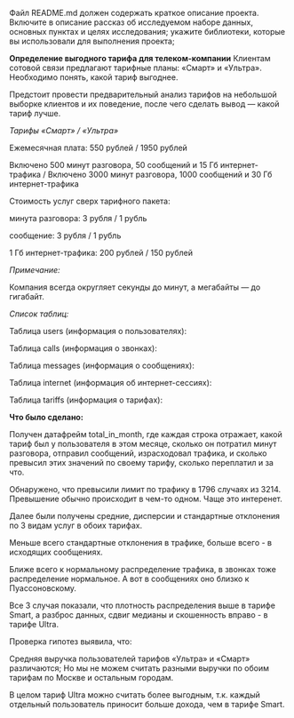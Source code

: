 Файл README.md должен содержать краткое описание проекта. Включите в
описание рассказ об исследуемом наборе данных, основных пунктах и
целях исследования; укажите библиотеки, которые вы использовали для
выполнения проекта;


__Определение выгодного тарифа для телеком-компании__
Клиентам сотовой связи предлагают тарифные планы: «Смарт» и «Ультра». Необходимо понять, какой тариф выгоднее.

Предстоит провести предварительный анализ тарифов на небольшой выборке клиентов и их поведение, после чего сделать вывод — какой тариф лучше.

_Тарифы «Смарт» / «Ультра»_

Ежемесячная плата: 550 рублей /  1950 рублей

Включено 500 минут разговора, 50 сообщений и 15 Гб интернет-трафика / Включено 3000 минут разговора, 1000 сообщений и 30 Гб интернет-трафика

Стоимость услуг сверх тарифного пакета:

минута разговора: 3 рубля / 1 рубль

сообщение: 3 рубля / 1 рубль

1 Гб интернет-трафика: 200 рублей / 150 рублей

_Примечание:_

Компания всегда округляет секунды до минут, а мегабайты — до гигабайт. 

_Список таблиц:_

Таблица users (информация о пользователях):

Таблица calls (информация о звонках):

Таблица messages (информация о сообщениях):

Таблица internet (информация об интернет-сессиях):

Таблица tariffs (информация о тарифах):


__Что было сделано:__

Получен датафрейм total_in_month, где каждая строка отражает, какой тариф был у пользователя в этом месяце, сколько он потратил минут разговора, отправил сообщений, израсходовал трафика, и сколько превысил этих значений по своему тарифу, сколько переплатил и за что.

Обнаружено, что превысили лимит по трафику в 1796 случаях из 3214. Превышение обычно происходит в чем-то одном. Чаще это интеренет.

Далее были получены средние, дисперсии и стандартные отклонения по 3 видам услуг в обоих тарифах.

Меньше всего стандартные отклонения в трафике, больше всего - в исходящих сообщениях. 

Ближе всего к нормальному распределение трафика, в звонках тоже распределение нормальное. А вот в сообщениях оно близко к Пуассоновскому.

Все 3 случая показали, что плотность распределения выше в тарифе Smart, а разброс данных, сдвиг медианы и скошенность вправо - в тарифе Ultra.

Проверка гипотез выявила, что:

Средняя выручка пользователей тарифов «Ультра» и «Смарт» различаются;
Но мы не можем считать разными выручки по обоим тарифам по Москве и остальным городам.

В целом тариф Ultra можно считать более выгодным, т.к. каждый отдельный пользователь приносит больше дохода, чем в тарифе Smart.